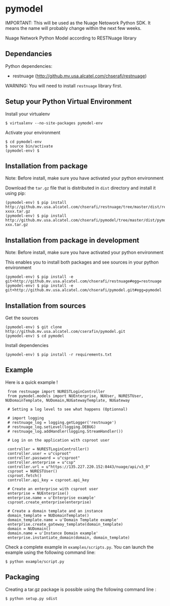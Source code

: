 pymodel
=======

IMPORTANT: This will be used as the Nuage Netowork Python SDK.
It means the name will probably change within the next few weeks.


Nuage Network Python Model according to RESTNuage library

Dependancies
------------

Python dependencies:
* restnuage (http://github.mv.usa.alcatel.com/chserafi/restnuage)

WARNING: You will need to install `restnuage` library first.

Setup your Python Virtual Environment
-------------------------------------

Install your virtualenv

    $ virtualenv --no-site-packages pymodel-env

Activate your environment

    $ cd pymodel-env
    $ source bin/activate
    (pymodel-env) $

Installation from package
-------------------------

Note: Before install, make sure you have activated your python environment

Download the `tar.gz` file that is distributed in `dist` directory and install it using pip:

    (pymodel-env) $ pip install http://github.mv.usa.alcatel.com/chserafi/restnuage/tree/master/dist/restnuage-xxxx.tar.gz
    (pymodel-env) $ pip install http://github.mv.usa.alcatel.com/chserafi/pymodel/tree/master/dist/pymodel-xxx.tar.gz

Installation from package in development
----------------------------------------

Note: Before install, make sure you have activated your python environment

This enables you to install both packages and see sources in your python environment

    (pymodel-env) $ pip install -e git+http://github.mv.usa.alcatel.com/chserafi/restnuage#egg=restnuage
    (pymodel-env) $ pip install -e git+http://github.mv.usa.alcatel.com/chserafi/pymodel.git#egg=pymodel


Installation from sources
-------------------------

Get the sources

    (pymodel-env) $ git clone http://github.mv.usa.alcatel.com/cserafin/pymodel.git
    (pymodel-env) $ cd pymodel

Install dependencies

    (pymodel-env) $ pip install -r requirements.txt


Example
-------

Here is a quick example !

     from restnuage import NURESTLoginController
     from pymodel.models import NUEnterprise, NUUser, NURESTUser, NUDomainTemplate, NUDomain,NUGatewayTemplate, NUGateway

     # Setting a log level to see what happens (Optionnal)

     # import logging
     # restnuage_log = logging.getLogger('restnuage')
     # restnuage_log.setLevel(logging.DEBUG)
     # restnuage_log.addHandler(logging.StreamHandler())

     # Log in on the application with csproot user

     controller = NURESTLoginController()
     controller.user = u"csproot"
     controller.password = u"csproot"
     controller.enterprise = u"csp"
     controller.url = u"https://135.227.220.152:8443/nuage/api/v3_0"
     csproot = NURESTUser()
     csproot.fetch()
     controller.api_key = csproot.api_key

     # Create an enterprise with csproot user
     enterprise = NUEnterprise()
     enterprise.name = u'Enterprise example'
     csproot.create_enterprise(enterprise)

     # Create a domain template and an instance
     domain_template = NUDomainTemplate()
     domain_template.name = u'Domain Template example'
     enterprise.create_gateway_template(domain_template)
     domain = NUDomain()
     domain.name = u'Instance Domain example'
     enterprise.instantiate_domain(domain, domain_template)


Check a complete example in `examples/scripts.py`. You can launch the example using the following command line:

    $ python example/script.py

Packaging
---------

Creating a tar.gz package is possible using the following command line :

    $ python setup.py sdist

